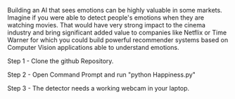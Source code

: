 Building an AI that sees emotions can be highly valuable in some markets. Imagine if you were able to detect people's emotions when they are watching movies. That would have very strong impact to the cinema industry and bring significant added value to companies like Netflix or Time Warner for which you could build powerful recommender systems based on Computer Vision applications able to understand emotions.


Step 1 - Clone the github Repository. 
 
Step 2 - Open Command Prompt and run "python Happiness.py"

Step 3 - The detector needs a working webcam in your laptop. 